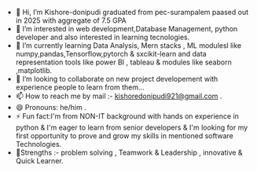 - 👋 Hi, I’m Kishore-donipudi graduated from pec-surampalem paased out in 2025 with aggregate of 7.5 GPA
- 👀 I’m interested in web development,Database Management, python developer and also interested in learning tecnologies.
- 🌱 I’m currently learning Data Analysis, Mern stacks , ML modulesl like numpy,pandas,Tensorflow,pytorch & sxcikit-learn and  data representation tools like power BI , tableau & modules like seaborn ,matplotlib.
- 💞️ I’m looking to collaborate on new project developement with experience people to learn from them...
- 📫 How to reach me by mail :- kishoredonipudi921@gmail.com .
- 😄 Pronouns: he/him .
- ⚡ Fun fact:I'm from NON-IT background with hands on experience in python & I'm eager to learn from senior developers & I'm looking for my first opportunity to prove and grow my skills in mentioned software Technologies.
- 💪Strengths :- problem solving , Teamwork & Leadership , innovative & Quick Learner.

<!---
Kishore-donipudi/Kishore-donipudi is a ✨ special ✨ repository because its `README.md` (this file) appears on your GitHub profile.
You can click the Preview link to take a look at your changes.
--->

